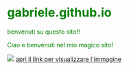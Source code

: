 # gabriele.github.io
<html> 
<head
    <title>benvenuti su questo sito!!</title>
    <style>
      body {
         color: green;
      }
    </style>
  </head>
  <body>
    <p>Ciao e benvenuti nel mio magico sito!</p>
    <img src="http://www.starcoppe.it/images/grafica-immagine-b.jpg"/>
<a href="https://www.google.it/search?q=magia&client=safari&hl=it-it&prmd=ivn&source=lnms&tbm=isch&sa=X&ved=0ahUKEwi91b6dyMzdAhUCJBoKHVQ1AKEQ_AUIESgB&biw=320&bih=454&dpr=2#imgrc=rsRrpOB8nFG4TM">apri il link per visualizzare l'immagine</
   </body>
</html>
